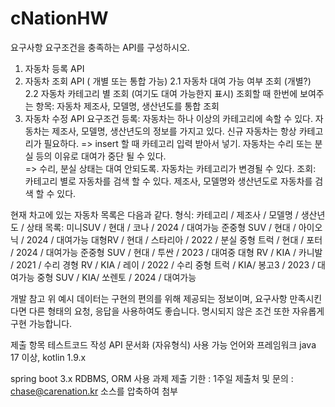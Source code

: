 # cNationHW

요구사항
 요구조건을 충족하는 API를 구성하시오.
1) 자동차 등록 API
2) 자동차 조회 API ( 개별 또는 통합 가능)
     2.1 자동차 대여 가능 여부 조회 (개별?)
     2.2 자동차 카테고리 별 조회 (여기도 대여 가능한지 표시)
     조회할 때 한번에 보여주는 항목: 자동차 제조사, 모델명, 생산년도를 통합 조회
3) 자동차 수정 API
요구조건
 등록:
    자동차는 하나 이상의 카테고리에 속할 수 있다.
    자동차는 제조사, 모델명, 생산년도의 정보를 가지고 있다.
    신규 자동차는 항상 카테고리가 필요하다. 
      => insert 할 때 카테고리 입력 받아서 넣기.
    자동차는 수리 또는 분실 등의 이유로 대여가 중단 될 수 있다.   
      => 수리, 분실 상태는 대여 안되도록.
    자동차는 카테고리가 변경될 수 있다.
 조회:
    카테고리 별로 자동차를 검색 할 수 있다.
    제조사, 모델명와 생산년도로 자동차를 검색 할 수 있다.
 
 현재 차고에 있는 자동차 목록은 다음과 같다.
 형식:
   카테고리 / 제조사 / 모델명 / 생산년도 / 상태
 목록: 
   미니SUV / 현대 / 코나 / 2024 / 대여가능
   준중형 SUV / 현대 / 아이오닉 / 2024 / 대여가능
   대형RV / 현대 / 스타리아 / 2022 / 분실
   중형 트럭 / 현대 / 포터 / 2024 / 대여가능
   준중형 SUV / 현대 / 투싼 / 2023 / 대여중
   대형 RV / KIA / 카니발 / 2021 / 수리
   경형 RV / KIA / 레이 / 2022 / 수리
   중형 트럭 / KIA/ 봉고3 / 2023 / 대여가능
   중형 SUV / KIA/ 쏘렌토 / 2024 / 대여가능

개발 참고
 위 예시 데이터는 구현의 편의를 위해 제공되는 정보이며, 요구사항 만족시킨다면 다른 형태의 요청, 응답을 사용하여도 좋습니다.
 명시되지 않은 조건 또한 자유롭게 구현 가능합니다.
 
제출 항목
 테스트코드 작성
 API 문서화 (자유형식)
사용 가능 언어와 프레임워크
 java 17 이상, kotlin 1.9.x

spring boot 3.x
 RDBMS, ORM 사용
과제 제출
 기한 : 1주일
 제출처 및 문의 : chase@carenation.kr
 소스를 압축하여 첨부